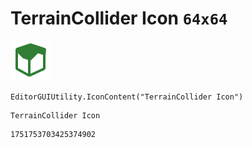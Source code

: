 # TerrainCollider Icon `64x64`
<img src="/img/TerrainCollider%20Icon.png" width=64 height=64>

``` CSharp
EditorGUIUtility.IconContent("TerrainCollider Icon")
```
```
TerrainCollider Icon
```
```
1751753703425374902
```
